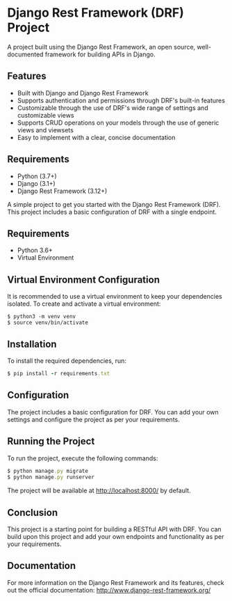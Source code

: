 Django Rest Framework (DRF) Project
===================================

A project built using the Django Rest Framework, an open source, well-documented framework for building APIs in Django.

Features
--------

-   Built with Django and Django Rest Framework
-   Supports authentication and permissions through DRF's built-in features
-   Customizable through the use of DRF's wide range of settings and customizable views
-   Supports CRUD operations on your models through the use of generic views and viewsets
-   Easy to implement with a clear, concise documentation

Requirements
------------

-   Python (3.7+)
-   Django (3.1+)
-   Django Rest Framework (3.12+)

A simple project to get you started with the Django Rest Framework (DRF). This project includes a basic configuration of DRF with a single endpoint.

Requirements
------------

-   Python 3.6+
-   Virtual Environment

Virtual Environment Configuration
---------------------------------

It is recommended to use a virtual environment to keep your dependencies isolated. To create and activate a virtual environment:


```shell
$ python3 -m venv venv
$ source venv/bin/activate
```

Installation
------------

To install the required dependencies, run:

```ruby
$ pip install -r requirements.txt
```

Configuration
-------------

The project includes a basic configuration for DRF. You can add your own settings and configure the project as per your requirements.

Running the Project
-------------------

To run the project, execute the following commands:



```ruby
$ python manage.py migrate
$ python manage.py runserver
```

The project will be available at <http://localhost:8000/> by default.

Conclusion
----------

This project is a starting point for building a RESTful API with DRF. You can build upon this project and add your own endpoints and functionality as per your requirements.

Documentation
-------------

For more information on the Django Rest Framework and its features, check out the official documentation: <http://www.django-rest-framework.org/>
